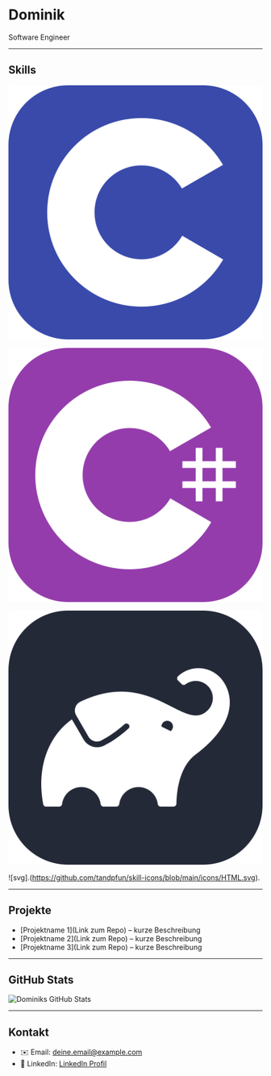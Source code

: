 # Dominik

Software Engineer

---

## Skills
![svg](https://github.com/tandpfun/skill-icons/blob/main/icons/C.svg)

![svg](https://github.com/tandpfun/skill-icons/blob/main/icons/CS.svg)

![svg](https://github.com/tandpfun/skill-icons/blob/main/icons/Gradle-Dark.svg)

![svg].(https://github.com/tandpfun/skill-icons/blob/main/icons/HTML.svg).

---

## Projekte
- [Projektname 1](Link zum Repo) – kurze Beschreibung
- [Projektname 2](Link zum Repo) – kurze Beschreibung
- [Projektname 3](Link zum Repo) – kurze Beschreibung

---

## GitHub Stats
![Dominiks GitHub Stats](https://github-readme-stats.vercel.app/api?username=Dominik-Ender&show_icons=true&theme=radical)

---

## Kontakt
- ✉️ Email: deine.email@example.com
- 💼 LinkedIn: [LinkedIn Profil](https://www.linkedin.com/in/deinprofil)
